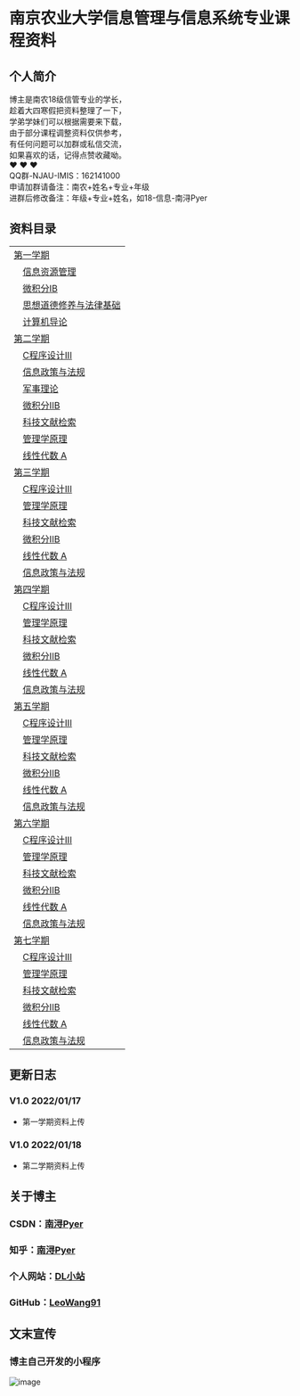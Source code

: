 # 南京农业大学信息管理与信息系统专业课程资料


## 个人简介

博主是南农18级信管专业的学长，<br/>
趁着大四寒假把资料整理了一下，<br/>
学弟学妹们可以根据需要来下载，<br/>
由于部分课程调整资料仅供参考，<br/>
有任何问题可以加群或私信交流，<br/>
如果喜欢的话，记得点赞收藏呦。<br/>
❤ ❤ ❤<br/>
QQ群-NJAU-IMIS：162141000<br/>
申请加群请备注：南农+姓名+专业+年级<br/>
进群后修改备注：年级+专业+姓名，如18-信息-南浔Pyer


## 资料目录

<table>
<tr><td ><a href="https://github.com/LeoWang91/NJAU-IMIS/tree/main/%E7%AC%AC%E4%B8%80%E5%AD%A6%E6%9C%9F">第一学期</a></td></tr>
  <tr><td>&emsp;<a href="https://github.com/LeoWang91/NJAU-IMIS/tree/main/%E7%AC%AC%E4%B8%80%E5%AD%A6%E6%9C%9F/%E4%BF%A1%E6%81%AF%E8%B5%84%E6%BA%90%E7%AE%A1%E7%90%86">信息资源管理</a></td></tr>
  <tr><td>&emsp;<a href="https://github.com/LeoWang91/NJAU-IMIS/tree/main/%E7%AC%AC%E4%B8%80%E5%AD%A6%E6%9C%9F/%E5%BE%AE%E7%A7%AF%E5%88%86%E2%85%A0B">微积分ⅠB</a></td></tr>
  <tr><td>&emsp;<a href="https://github.com/LeoWang91/NJAU-IMIS/tree/main/%E7%AC%AC%E4%B8%80%E5%AD%A6%E6%9C%9F/%E6%80%9D%E6%83%B3%E9%81%93%E5%BE%B7%E4%BF%AE%E5%85%BB%E4%B8%8E%E6%B3%95%E5%BE%8B%E5%9F%BA%E7%A1%80">思想道德修养与法律基础</a></td></tr>
  <tr><td>&emsp;<a href="https://github.com/LeoWang91/NJAU-IMIS/tree/main/%E7%AC%AC%E4%B8%80%E5%AD%A6%E6%9C%9F/%E8%AE%A1%E7%AE%97%E6%9C%BA%E5%AF%BC%E8%AE%BA">计算机导论</a></td></tr>
  
<tr><td ><a href="https://github.com/LeoWang91/NJAU-IMIS/tree/main/%E7%AC%AC%E4%BA%8C%E5%AD%A6%E6%9C%9F">第二学期</a></td></tr>
  <tr><td>&emsp;<a href="https://github.com/LeoWang91/NJAU-IMIS/tree/main/%E7%AC%AC%E4%BA%8C%E5%AD%A6%E6%9C%9F/C%E7%A8%8B%E5%BA%8F%E8%AE%BE%E8%AE%A1%E2%85%A2">C程序设计Ⅲ</a></td></tr>
  <tr><td>&emsp;<a href="https://github.com/LeoWang91/NJAU-IMIS/tree/main/%E7%AC%AC%E4%BA%8C%E5%AD%A6%E6%9C%9F/%E4%BF%A1%E6%81%AF%E6%94%BF%E7%AD%96%E4%B8%8E%E6%B3%95%E8%A7%84">信息政策与法规</a></td></tr>
  <tr><td>&emsp;<a href="https://github.com/LeoWang91/NJAU-IMIS/tree/main/%E7%AC%AC%E4%BA%8C%E5%AD%A6%E6%9C%9F/%E5%86%9B%E4%BA%8B%E7%90%86%E8%AE%BA">军事理论</a></td></tr>
  <tr><td>&emsp;<a href="https://github.com/LeoWang91/NJAU-IMIS/tree/main/%E7%AC%AC%E4%BA%8C%E5%AD%A6%E6%9C%9F/%E5%BE%AE%E7%A7%AF%E5%88%86%E2%85%A1B">微积分ⅡB</a></td></tr>
  <tr><td>&emsp;<a href="https://github.com/LeoWang91/NJAU-IMIS/tree/main/%E7%AC%AC%E4%BA%8C%E5%AD%A6%E6%9C%9F/%E7%A7%91%E6%8A%80%E6%96%87%E7%8C%AE%E6%A3%80%E7%B4%A2">科技文献检索</a></td></tr>
  <tr><td>&emsp;<a href="https://github.com/LeoWang91/NJAU-IMIS/tree/main/%E7%AC%AC%E4%BA%8C%E5%AD%A6%E6%9C%9F/%E7%AE%A1%E7%90%86%E5%AD%A6%E5%8E%9F%E7%90%86">管理学原理</a></td></tr>
  <tr><td>&emsp;<a href="https://github.com/LeoWang91/NJAU-IMIS/tree/main/%E7%AC%AC%E4%BA%8C%E5%AD%A6%E6%9C%9F/%E7%BA%BF%E6%80%A7%E4%BB%A3%E6%95%B0%20A">线性代数 A</a></td></tr>
  
<tr><td ><a href="#">第三学期</a></td></tr>
  <tr><td>&emsp;<a href="#">C程序设计Ⅲ</a></td></tr>
  <tr><td>&emsp;<a href="#">管理学原理</a></td></tr>
  <tr><td>&emsp;<a href="#">科技文献检索</a></td></tr>
  <tr><td>&emsp;<a href="#">微积分ⅡB</a></td></tr>
  <tr><td>&emsp;<a href="#">线性代数 A</a></td></tr>
  <tr><td>&emsp;<a href="#">信息政策与法规</a></td></tr>
  
<tr><td ><a href="#">第四学期</a></td></tr>
  <tr><td>&emsp;<a href="#">C程序设计Ⅲ</a></td></tr>
  <tr><td>&emsp;<a href="#">管理学原理</a></td></tr>
  <tr><td>&emsp;<a href="#">科技文献检索</a></td></tr>
  <tr><td>&emsp;<a href="#">微积分ⅡB</a></td></tr>
  <tr><td>&emsp;<a href="#">线性代数 A</a></td></tr>
  <tr><td>&emsp;<a href="#">信息政策与法规</a></td></tr>
  
<tr><td ><a href="#">第五学期</a></td></tr>
  <tr><td>&emsp;<a href="#">C程序设计Ⅲ</a></td></tr>
  <tr><td>&emsp;<a href="#">管理学原理</a></td></tr>
  <tr><td>&emsp;<a href="#">科技文献检索</a></td></tr>
  <tr><td>&emsp;<a href="#">微积分ⅡB</a></td></tr>
  <tr><td>&emsp;<a href="#">线性代数 A</a></td></tr>
  <tr><td>&emsp;<a href="#">信息政策与法规</a></td></tr>
  
<tr><td ><a href="#">第六学期</a></td></tr>
  <tr><td>&emsp;<a href="#">C程序设计Ⅲ</a></td></tr>
  <tr><td>&emsp;<a href="#">管理学原理</a></td></tr>
  <tr><td>&emsp;<a href="#">科技文献检索</a></td></tr>
  <tr><td>&emsp;<a href="#">微积分ⅡB</a></td></tr>
  <tr><td>&emsp;<a href="#">线性代数 A</a></td></tr>
  <tr><td>&emsp;<a href="#">信息政策与法规</a></td></tr>
  
<tr><td ><a href="#">第七学期</a></td></tr>
  <tr><td>&emsp;<a href="#">C程序设计Ⅲ</a></td></tr>
  <tr><td>&emsp;<a href="#">管理学原理</a></td></tr>
  <tr><td>&emsp;<a href="#">科技文献检索</a></td></tr>
  <tr><td>&emsp;<a href="#">微积分ⅡB</a></td></tr>
  <tr><td>&emsp;<a href="#">线性代数 A</a></td></tr>
  <tr><td>&emsp;<a href="#">信息政策与法规</a></td></tr>
  
</table>


## 更新日志

### V1.0 2022/01/17
* 第一学期资料上传

### V1.0 2022/01/18
* 第二学期资料上传

## 关于博主

### CSDN：[南浔Pyer](https://blog.csdn.net/qq_45538469)<br/>
### 知乎：[南浔Pyer](https://www.zhihu.com/people/mo-chen-42-54)<br/>
### 个人网站：[DL小站](https://www.idalei.top/)<br/>
### GitHub：[LeoWang91](https://github.com/LeoWang91)<br/>


## 文末宣传

### 博主自己开发的小程序
![image](https://user-images.githubusercontent.com/60532543/149790326-837fc477-a296-4a30-afd1-8a78ac050687.png)

